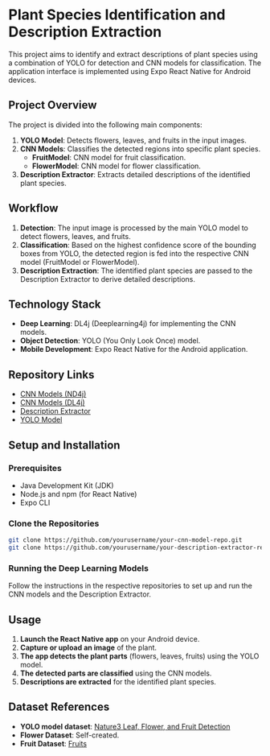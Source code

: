 # Plant Species Identification and Description Extraction

This project aims to identify and extract descriptions of plant species using a combination of YOLO for detection and CNN models for classification. The application interface is implemented using Expo React Native for Android devices.

## Project Overview

The project is divided into the following main components:

1. **YOLO Model**: Detects flowers, leaves, and fruits in the input images.
2. **CNN Models**: Classifies the detected regions into specific plant species.
   - **FruitModel**: CNN model for fruit classification.
   - **FlowerModel**: CNN model for flower classification.
3. **Description Extractor**: Extracts detailed descriptions of the identified plant species.

## Workflow

1. **Detection**: The input image is processed by the main YOLO model to detect flowers, leaves, and fruits.
2. **Classification**: Based on the highest confidence score of the bounding boxes from YOLO, the detected region is fed into the respective CNN model (FruitModel or FlowerModel).
3. **Description Extraction**: The identified plant species are passed to the Description Extractor to derive detailed descriptions.

## Technology Stack

- **Deep Learning**: DL4j (Deeplearning4j) for implementing the CNN models.
- **Object Detection**: YOLO (You Only Look Once) model.
- **Mobile Development**: Expo React Native for the Android application.

## Repository Links

- [CNN Models (ND4j)](https://github.com/Se00n00/CNN-Using-Java-ND4J)
- [CNN Models (DL4j)](https://github.com/rishabh-108272/Plant_Species_Identification/tree/main)
- [Description Extractor](https://github.com/Sauravsingh44/Plant_Texonomy_And_Description_Manager)
- [YOLO Model](https://github.com/Se00n00/model)

## Setup and Installation

### Prerequisites

- Java Development Kit (JDK)
- Node.js and npm (for React Native)
- Expo CLI

### Clone the Repositories

```bash
git clone https://github.com/yourusername/your-cnn-model-repo.git
git clone https://github.com/yourusername/your-description-extractor-repo.git
```

### Running the Deep Learning Models

Follow the instructions in the respective repositories to set up and run the CNN models and the Description Extractor.

## Usage

1. **Launch the React Native app** on your Android device.
2. **Capture or upload an image** of the plant.
3. **The app detects the plant parts** (flowers, leaves, fruits) using the YOLO model.
4. **The detected parts are classified** using the CNN models.
5. **Descriptions are extracted** for the identified plant species.

## Dataset References

- **YOLO model dataset**: [Nature3 Leaf, Flower, and Fruit Detection](https://www.kaggle.com/datasets/se00n00/nature3-leaf-flower-and-fruit-detection)
- **Flower Dataset**: Self-created.
- **Fruit Dataset**: [Fruits](https://www.kaggle.com/datasets/moltean/fruits)
